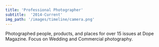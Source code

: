 ```yaml
---
title: 'Professional Photographer'
subtitle:  '2014-Current'
img_path: '/images/timeline/camera.png'
---
```


Photographed people, products, and places for over 15 issues at Dope Magazine. Focus on Wedding and Commercial photography.
